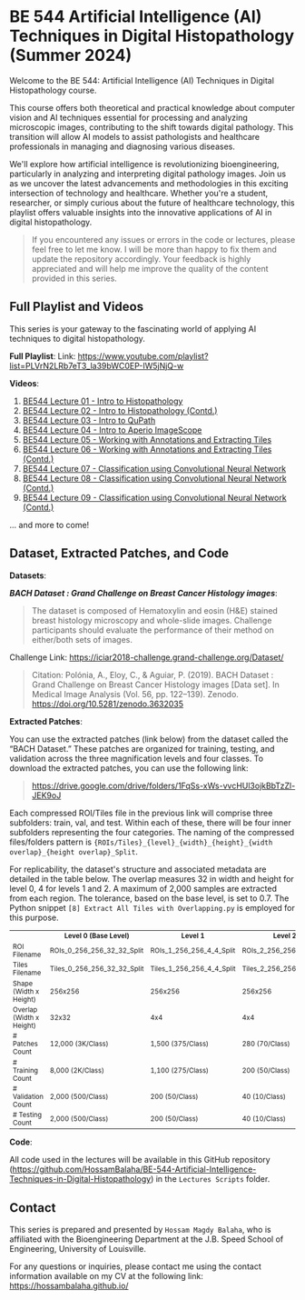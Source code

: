 # BE 544 Artificial Intelligence (AI) Techniques in Digital Histopathology (Summer 2024)

Welcome to the BE 544: Artificial Intelligence (AI) Techniques in Digital Histopathology course.

This course offers both theoretical and practical knowledge about computer vision and AI techniques essential for
processing and analyzing microscopic images, contributing to the shift towards digital pathology. This transition will
allow AI models to assist pathologists and healthcare professionals in managing and diagnosing various diseases.

We'll explore how artificial intelligence is revolutionizing bioengineering, particularly in analyzing and
interpreting digital pathology images. Join us as we uncover the latest advancements and methodologies in this exciting
intersection of technology and healthcare. Whether you're a student, researcher, or simply curious about the future of
healthcare technology, this playlist offers valuable insights into the innovative applications of AI in digital
histopathology.

> If you encountered any issues or errors in the code or lectures, please feel free to let me know. I will be more than
> happy to fix them and update the repository accordingly. Your feedback is highly appreciated and will help me improve
> the quality of the content provided in this series.

## Full Playlist and Videos

This series is your gateway to the fascinating world of applying AI techniques to digital histopathology.

**Full Playlist**:
Link: https://www.youtube.com/playlist?list=PLVrN2LRb7eT3_la39bWC0EP-IW5jNjQ-w

**Videos**:

1. [BE544 Lecture 01 - Intro to Histopathology](https://youtu.be/e6RCziIUaB8)
2. [BE544 Lecture 02 - Intro to Histopathology (Contd.)](https://youtu.be/HcG7DQJgFvQ)
3. [BE544 Lecture 03 - Intro to QuPath](https://youtu.be/m2rRXoqZWOg)
4. [BE544 Lecture 04 - Intro to Aperio ImageScope](https://youtu.be/1p0fDFCv34s)
5. [BE544 Lecture 05 - Working with Annotations and Extracting Tiles](https://youtu.be/GDrhFgeukt8)
6. [BE544 Lecture 06 - Working with Annotations and Extracting Tiles (Contd.)](https://youtu.be/TX3AUxNZVLU)
7. [BE544 Lecture 07 - Classification using Convolutional Neural Network](https://youtu.be/lZSJqs9xrJM)
8. [BE544 Lecture 08 - Classification using Convolutional Neural Network (Contd.)](https://youtu.be/erSsRc7BIQM)
9. [BE544 Lecture 09 - Classification using Convolutional Neural Network (Contd.)](https://youtu.be/KBZyldoAM48)

... and more to come!

## Dataset, Extracted Patches, and Code

**Datasets**:

***BACH Dataset : Grand Challenge on Breast Cancer Histology images***:

> The dataset is composed of Hematoxylin and eosin (H&E) stained breast histology microscopy and whole-slide images.
> Challenge participants should evaluate the performance of their method on either/both sets of images.

Challenge Link: https://iciar2018-challenge.grand-challenge.org/Dataset/

> Citation: Polónia, A., Eloy, C., & Aguiar, P. (2019). BACH Dataset : Grand Challenge on Breast Cancer Histology
> images [Data set]. In Medical Image Analysis (Vol. 56, pp. 122–139). Zenodo. https://doi.org/10.5281/zenodo.3632035

**Extracted Patches**:

You can use the extracted patches (link below) from the dataset called the “BACH Dataset.” These patches are organized
for training, testing, and validation across the three magnification levels and four classes. To download the extracted
patches, you can use the following link:

> https://drive.google.com/drive/folders/1FqSs-xWs-vvcHUl3ojkBbTzZl-JEK9oJ

Each compressed ROI/Tiles file in the previous link will comprise three subfolders: train, val, and test. Within each of
these, there will be four inner subfolders representing the four categories. The naming of the compressed files/folders
pattern is `{ROIs/Tiles}_{level}_{width}_{height}_{width overlap}_{height overlap}_Split`.

For replicability, the dataset's structure and associated metadata are detailed in the table below. The overlap measures
32 in width and height for level 0, 4 for levels 1 and 2. A maximum of 2,000 samples are extracted from each region. The
tolerance, based on the base level, is set to 0.7. The Python snippet `[8] Extract All Tiles with Overlapping.py` is
employed for this purpose.

<center>
<table align="center" style="font-size: smaller;margin-left: auto;margin-right: auto;">
    <tr>
        <th></th>
        <th>Level 0 (Base Level)</th>
        <th>Level 1</th>
        <th>Level 2</th>
    </tr>
    <tr>
        <td>ROI Filename</td>
        <td>ROIs_0_256_256_32_32_Split</td>
        <td>ROIs_1_256_256_4_4_Split</td>
        <td>ROIs_2_256_256_4_4_Split</td>
    </tr>
    <tr>
        <td>Tiles Filename</td>
        <td>Tiles_0_256_256_32_32_Split</td>
        <td>Tiles_1_256_256_4_4_Split</td>
        <td>Tiles_2_256_256_4_4_Split</td>
    </tr>
    <tr>
        <td>Shape (Width x Height)</td>
        <td>256x256</td>
        <td>256x256</td>
        <td>256x256</td>
    </tr>
    <tr>
        <td>Overlap (Width x Height)</td>
        <td>32x32</td>
        <td>4x4</td>
        <td>4x4</td>
    </tr>
    <tr>
        <td># Patches Count</td>
        <td>12,000 (3K/Class)</td>
        <td>1,500 (375/Class)</td>
        <td>280 (70/Class)</td>
    </tr>
    <tr>
        <td># Training Count</td>
        <td>8,000 (2K/Class)</td>
        <td>1,100 (275/Class)</td>
        <td>200 (50/Class)</td>
    </tr>
    <tr>
        <td># Validation Count</td>
        <td>2,000 (500/Class)</td>
        <td>200 (50/Class)</td>
        <td>40 (10/Class)</td>
    </tr>
    <tr>
        <td># Testing Count</td>
        <td>2,000 (500/Class)</td>
        <td>200 (50/Class)</td>
        <td>40 (10/Class)</td>
    </tr>
</table>
</center>

**Code**:

All code used in the lectures will be available in this GitHub
repository (https://github.com/HossamBalaha/BE-544-Artificial-Intelligence-Techniques-in-Digital-Histopathology) in
the `Lectures Scripts` folder.

## Contact

This series is prepared and presented by `Hossam Magdy Balaha`, who is affiliated with the Bioengineering Department at
the J.B. Speed School of Engineering, University of Louisville.

For any questions or inquiries, please contact me using the contact information available on my CV at the following
link: https://hossambalaha.github.io/
